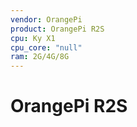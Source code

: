 ```yaml
---
vendor: OrangePi
product: OrangePi R2S
cpu: Ky X1
cpu_core: "null"
ram: 2G/4G/8G
---
```


# OrangePi R2S
